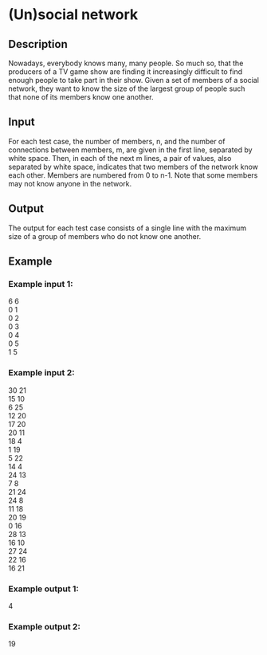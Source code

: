 # (Un)social network

## Description
Nowadays, everybody knows many, many people. So much so, that the producers of a TV game show are finding it increasingly difficult to find enough people to take part in their show. Given a set of members of a social network, they want to know the size of the largest group of people such that none of its members know one another.


## Input
For each test case, the number of members, n, and the number of connections between members, m, are given in the first line, separated by white space. Then, in each of the next m lines, a pair of values, also separated by white space, indicates that two members of the network know each other. Members are numbered from 0 to n-1. Note that some members may not know anyone in the network.
## Output
The output for each test case consists of a single line with the maximum size of a group of members who do not know one another.

## Example

### Example input 1:

6 6<br/>
0 1<br/>
0 2<br/>
0 3<br/>
0 4<br/>
0 5<br/>
1 5<br/>

### Example input 2:

30 21<br/>
15 10<br/>
6 25<br/>
12 20<br/>
17 20<br/>
20 11<br/>
18 4<br/>
1 19<br/>
5 22<br/>
14 4<br/>
24 13<br/>
7 8<br/>
21 24<br/>
24 8<br/>
11 18<br/>
20 19<br/>
0 16<br/>
28 13<br/>
16 10<br/>
27 24<br/>
22 16<br/>
16 21<br/>

### Example output 1:

4

### Example output 2:

19
